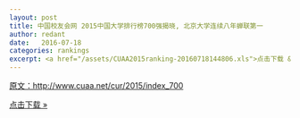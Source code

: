 ```yaml
---
layout: post
title: 中国校友会网 2015中国大学排行榜700强揭晓, 北京大学连续八年蝉联第一
author: redant
date:   2016-07-18
categories: rankings
excerpt: <a href="/assets/CUAA2015ranking-20160718144806.xls">点击下载 &raquo;</a>
---
```

<a href="http://www.cuaa.net/cur/2015/index_700" target="_blank">原文：http://www.cuaa.net/cur/2015/index_700</a>

<a href="/assets/CUAA2015ranking-20160718144806.xls">点击下载 &raquo;</a>
